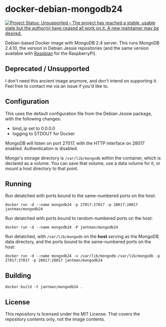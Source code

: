 # docker-debian-mongodb24

[![Project Status: Unsupported – The project has reached a stable, usable state but the author(s) have ceased all work on it. A new maintainer may be desired.](http://www.repostatus.org/badges/latest/unsupported.svg)](http://www.repostatus.org/#unsupported)

Debian-based Docker image with MongoDB 2.4 server. This runs MongoDB 2.4.10,
the version in Debian Jessie repositories (and the same version available with
[Raspbian](https://www.raspbian.org/) for the RaspberryPi).

## Deprecated / Unsupported

I don't need this ancient image anymore, and don't intend on supporting it. Feel free to contact me via an issue if you'd like to.

## Configuration

This uses the default configuration file from the Debian Jessie package, with
the following changes:

* bind_ip set to 0.0.0.0
* logging to STDOUT for Docker

MongoDB will listen on port 27017, with the HTTP interface on 28017 enabled. Authentication
is disabled.

Mongo's storage directory is ``/var/lib/mongodb`` within the container, which
is declared as a volume. You can save that volume, use a data volume for it,
or mount a host directory to that point.

## Running

Run detatched with ports bound to the same-numbered ports on the host:

``docker run -d --name mongodb24 -p 27017:27017 -p 28017:28017 jantman/mongodb24``

Run detatched with ports bound to random-numbered ports on the host:

``docker run -d --name mongodb24 -P jantman/mongodb24``

Run detatched, with ``/var/lib/mongodb`` on the __host__ serving as the MongoDB
data directory, and the ports bound to the same-numbered ports on the host:

``docker run -d --name mongodb24 -v /var/lib/mongodb:/var/lib/mongodb -p 27017:27017 -p 28017:28017 jantman/mongodb24``

## Building

``docker build -t jantman/mongodb24 .``

## License

This repository is licensed under the MIT License. That covers the repository
contents only, not the image contents.
